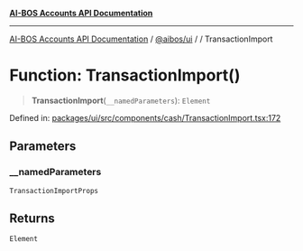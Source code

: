 [**AI-BOS Accounts API Documentation**](../../../README.md)

***

[AI-BOS Accounts API Documentation](../../../README.md) / [@aibos/ui](../README.md) / [](../README.md) / TransactionImport

# Function: TransactionImport()

> **TransactionImport**(`__namedParameters`): `Element`

Defined in: [packages/ui/src/components/cash/TransactionImport.tsx:172](https://github.com/pohlai88/accounts/blob/48103fb36d28b2b9bfb33472b6de2f719773cde9/packages/ui/src/components/cash/TransactionImport.tsx#L172)

## Parameters

### \_\_namedParameters

`TransactionImportProps`

## Returns

`Element`
